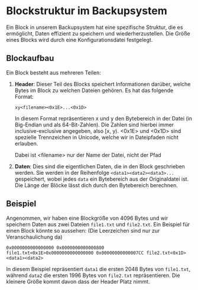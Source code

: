 # Blockstruktur im Backupsystem

Ein Block in unserem Backupsystem hat eine spezifische Struktur, die es ermöglicht, Daten effizient zu speichern und wiederherzustellen. Die Größe eines Blocks wird durch eine Konfigurationsdatei festgelegt.

## Blockaufbau

Ein Block besteht aus mehreren Teilen:

1. **Header**: Dieser Teil des Blocks speichert Informationen darüber, welche Bytes im Block zu welchen Dateien gehören. Es hat das folgende Format:

    ```raw
    xy<filename><0x1E>...<0x1D>
    ```

   In diesem Format repräsentieren x und y den Bytebereich in der Datei (in Big-Endian und als 64-Bit-Zahlen). Die Zahlen sind hierbei immer inclusive-exclusive angegeben, also [x, y). <0x1E> und <0x1D> sind spezielle Trennzeichen in Unicode, welche wir in Dateipfaden nicht erlauben.

   Dabei ist \<filename> nur der Name der Datei, nicht der Pfad

2. **Daten**: Dies sind die eigentlichen Daten, die in den Block geschrieben werden. Sie werden in der Reihenfolge `<data1><data2><data3>...` gespeichert, wobei jedes `data` ein Bytebereich aus der Originaldatei ist. Die Länge der Blöcke lässt dich durch den Bytebereich berechnen.

## Beispiel

Angenommen, wir haben eine Blockgröße von 4096 Bytes und wir speichern Daten aus zwei Dateien `file1.txt` und `file2.txt`. Ein Beispiel für einen Block könnte so aussehen: (Die Leerzeichen sind nur zur Veranschaulichung da)

```raw
0x0000000000000000 0x0000000000000800 file1.txt<0x1E>0x0000000000000000 0x00000000000007CC file2.txt<0x1D><data1><data2>
```

In diesem Beispiel repräsentiert `data1` die ersten 2048 Bytes von `file1.txt`, während `data2` die ersten 1996 Bytes von `file2.txt` repräsentieren. Die kleinere Größe kommt davon dass der Header Platz nimmt.
